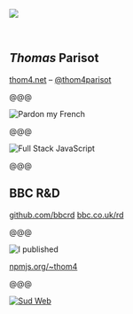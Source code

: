 ![](../../img/avatar.jpg)

<br>

## *Thomas* Parisot

[thom4.net](https://thom4.net) –
[@thom4parisot](https://twitter.com/thom4parisot)

@@@

![Pardon my French](../../images/pardon-my-french.jpg)

@@@

![Full Stack JavaScript](../../images/javascript.png)

@@@

## <span class="bbc">BBC R&D</span>

[github.com/bbcrd](https://github.com/bbcrd)
[bbc.co.uk/rd](http://bbc.co.uk/rd)

@@@

![I published](../../images/npm.png)

[npmjs.org/~thom4](https://npmjs.org/~thom4)

@@@

[![Sud Web](../../images/sudweb.png)](http://sudweb.fr)
